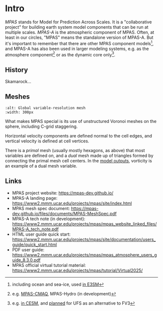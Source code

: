# Intro

_MPAS_ stands for Model for Prediction Across Scales.
It is a "collaborative project" for building earth system model components that can be run at multiple scales.
_MPAS-A_ is the atmospheric component of MPAS.
Often, at least in our circles, "MPAS" means the standalone version of MPAS-A.
But it's important to remember that there are other MPAS component models[^a],
and MPAS-A has also been used in larger modeling systems,
e.g. as the atmosphere component[^b]
or as the dynamic core only[^c].

[^a]: including ocean and sea-ice, used [in E3SM](https://docs.e3sm.org/E3SM/MPAS-Ocean/)

[^b]: e.g. [MPAS-CMAQ](https://doi.org/10.5194/gmd-17-7855-2024), MPAS-Hydro (in development)

[^c]:
    e.g. [in CESM](https://sima.ucar.edu/applications/v0/mpas-cesm),
    and [planned](https://ufs.epic.noaa.gov/wp-content/uploads/2024/03/Integration-of-MPAS-Dycore-into-UFS.pdf) for UFS as an alternative to FV3

## History

Skamarock...

## Meshes

```{image} https://mpas-dev.github.io/atmosphere/MPAS-var-res_mesh.png
:alt: Global variable-resolution mesh
:width: 300px
```

What makes MPAS special is its use of unstructured Voronoi meshes on the sphere,
including C-grid staggering.

Horizontal velocity components are defined normal to the cell edges,
and vertical velocity is defined at cell vertices.

There is a _primal_ mesh (usually mostly hexagons, as above) that most variables are defined on,
and a _dual_ mesh made up of triangles formed by connecting the primal mesh cell centers.
In the [model outputs](https://www2.mmm.ucar.edu/projects/mpas/site/documentation/users_guide/appD_fields.html),
vorticity is an example of a dual mesh variable.

## Links

- MPAS project website: <https://mpas-dev.github.io/>
- MPAS-A landing page: <https://www2.mmm.ucar.edu/projects/mpas/site/index.html>
- MPAS mesh spec document: <https://mpas-dev.github.io/files/documents/MPAS-MeshSpec.pdf>
- MPAS-A tech note (in development): <https://www2.mmm.ucar.edu/projects/mpas/mpas_website_linked_files/MPAS-A_tech_note.pdf>
- HTML user guide quick start: <https://www2.mmm.ucar.edu/projects/mpas/site/documentation/users_guide/quick_start.html>
- PDF user guide: <https://www2.mmm.ucar.edu/projects/mpas/mpas_atmosphere_users_guide_8.3.0.pdf>
- MPAS official virtual tutorial material: <https://www2.mmm.ucar.edu/projects/mpas/tutorial/Virtual2025/>

